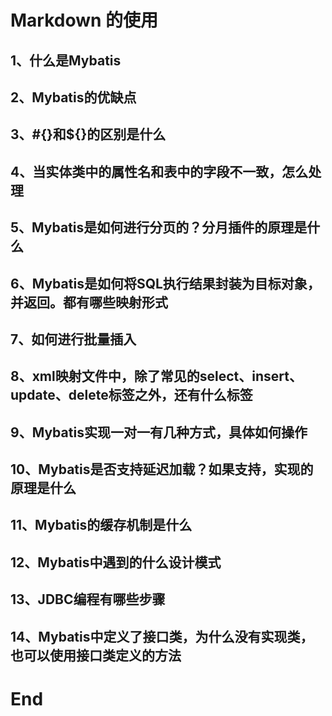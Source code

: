 # Markdown 的使用

## 1、什么是Mybatis

## 2、Mybatis的优缺点

## 3、#{}和${}的区别是什么

## 4、当实体类中的属性名和表中的字段不一致，怎么处理

## 5、Mybatis是如何进行分页的？分月插件的原理是什么

## 6、Mybatis是如何将SQL执行结果封装为目标对象，并返回。都有哪些映射形式

## 7、如何进行批量插入

## 8、xml映射文件中，除了常见的select、insert、update、delete标签之外，还有什么标签

## 9、Mybatis实现一对一有几种方式，具体如何操作

## 10、Mybatis是否支持延迟加载？如果支持，实现的原理是什么

## 11、Mybatis的缓存机制是什么

## 12、Mybatis中遇到的什么设计模式

## 13、JDBC编程有哪些步骤

## 14、Mybatis中定义了接口类，为什么没有实现类，也可以使用接口类定义的方法

# End